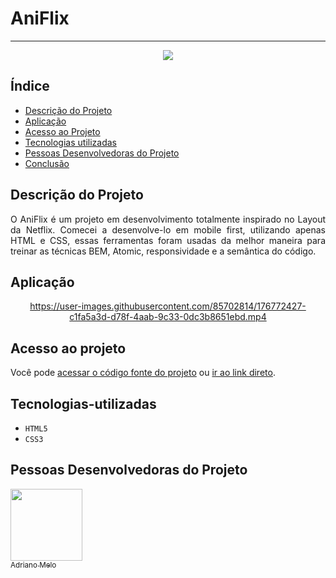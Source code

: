 # AniFlix
<hr>
<p align="center">
<img src="http://img.shields.io/static/v1?label=STATUS&message=EM%20DESENVOLVIMENTO&color=GREEN&style=for-the-badge"/>
</p>

## Índice 

* [Descrição do Projeto](#descrição-do-projeto)
* [Aplicação](#aplicação)
* [Acesso ao Projeto](#acesso-ao-projeto)
* [Tecnologias utilizadas](#tecnologias-utilizadas)
* [Pessoas Desenvolvedoras do Projeto](#pessoas-desenvolvedoras)
* [Conclusão](#conclusão)

## Descrição do Projeto 

<p align="justify">
O AniFlix é um projeto em desenvolvimento totalmente inspirado no Layout da Netflix. Comecei a desenvolve-lo em mobile first, utilizando apenas HTML e CSS, essas ferramentas foram usadas da melhor maneira para treinar as técnicas BEM, Atomic, responsividade e a semântica do código.
</p>

## Aplicação

<div align="center">

https://user-images.githubusercontent.com/85702814/176772427-c1fa5a3d-d78f-4aab-9c33-0dc3b8651ebd.mp4

  </div>

## Acesso ao projeto

Você pode [acessar o código fonte do projeto](https://github.com/drianomelo/AniFlix) ou [ir ao link direto](https://drianomelo.github.io/AniFlix/).

## Tecnologias-utilizadas

- ``HTML5``
- ``CSS3``

## Pessoas Desenvolvedoras do Projeto

[<img src="https://avatars.githubusercontent.com/u/85702814?s=400&u=74e1194a543720bef5c9411dcdfe3b86381810e7&v=4" width=115><br><sub>Adriano Melo</sub>](https://github.com/drianomelo)
